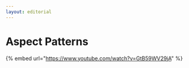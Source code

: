 ```yaml
---
layout: editorial
---
```


# Aspect Patterns

{% embed url="https://www.youtube.com/watch?v=GtB59WV29jA" %}
